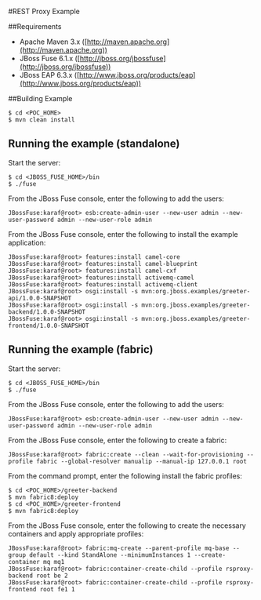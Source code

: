 #REST Proxy Example

##Requirements

* Apache Maven 3.x ([http://maven.apache.org](http://maven.apache.org))
* JBoss Fuse 6.1.x ([http://jboss.org/jbossfuse](http://jboss.org/jbossfuse))
* JBoss EAP 6.3.x ([http://www.jboss.org/products/eap](http://www.jboss.org/products/eap))

##Building Example

```Shell
$ cd <POC_HOME>
$ mvn clean install
```

## Running the example (standalone)

Start the server:

```Shell
$ cd <JBOSS_FUSE_HOME>/bin
$ ./fuse
```

From the JBoss Fuse console, enter the following to add the users:

```
JBossFuse:karaf@root> esb:create-admin-user --new-user admin --new-user-password admin --new-user-role admin
```

From the JBoss Fuse console, enter the following to install the example application:

```
JBossFuse:karaf@root> features:install camel-core
JBossFuse:karaf@root> features:install camel-blueprint
JBossFuse:karaf@root> features:install camel-cxf
JBossFuse:karaf@root> features:install activemq-camel
JBossFuse:karaf@root> features:install activemq-client
JBossFuse:karaf@root> osgi:install -s mvn:org.jboss.examples/greeter-api/1.0.0-SNAPSHOT
JBossFuse:karaf@root> osgi:install -s mvn:org.jboss.examples/greeter-backend/1.0.0-SNAPSHOT
JBossFuse:karaf@root> osgi:install -s mvn:org.jboss.examples/greeter-frontend/1.0.0-SNAPSHOT
```

## Running the example (fabric)

Start the server:

```Shell
$ cd <JBOSS_FUSE_HOME>/bin
$ ./fuse
```

From the JBoss Fuse console, enter the following to add the users:

```
JBossFuse:karaf@root> esb:create-admin-user --new-user admin --new-user-password admin --new-user-role admin
```

From the JBoss Fuse console, enter the following to create a fabric:

```
JBossFuse:karaf@root> fabric:create --clean --wait-for-provisioning --profile fabric --global-resolver manualip --manual-ip 127.0.0.1 root
```

From the command prompt, enter the following install the fabric profiles:

```Shell
$ cd <POC_HOME>/greeter-backend
$ mvn fabric8:deploy
$ cd <POC_HOME>/greeter-frontend
$ mvn fabric8:deploy
```

From the JBoss Fuse console, enter the following to create the necessary containers and apply appropriate profiles:

```
JBossFuse:karaf@root> fabric:mq-create --parent-profile mq-base --group default --kind StandAlone --minimumInstances 1 --create-container mq mq1
JBossFuse:karaf@root> fabric:container-create-child --profile rsproxy-backend root be 2
JBossFuse:karaf@root> fabric:container-create-child --profile rsproxy-frontend root fe1 1
```
